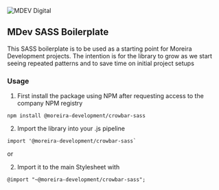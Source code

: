 ![MDEV Digital](https://mdevcdn.digital/images/githublogo.svg)

## MDev SASS Boilerplate

This SASS boilerplate is to be used as a starting point for Moreira Development projects. The intention is for the library to grow as we start seeing repeated patterns and to save time on initial project setups

### Usage

1. First install the package using NPM after requesting access to the company NPM registry
```
npm install @moreira-development/crowbar-sass
```

2. Import the library into your .js pipeline
```
import '@moreira-development/crowbar-sass`
```

or

2. Import it to the main Stylesheet with
```
@import "~@moreira-development/crowbar-sass";
```
